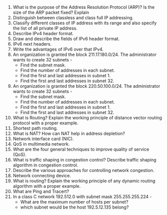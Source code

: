 1. What is the purpose of the Address Resolution Protocol (ARP)? Is the size of the ARP packet fixed? Explain
2. Distinguish between classless and class full IP addressing.
3. Classify different classes of IP address with its range and also specify the list of all private IP address.
4. Describe IPv4 header format.
5. Draw and describe the fields of IPv6 header format.
6. IPv6 next headers.
7. Write the advantages of IPv6 over that IPv4.
8. An organization is granted the block 211.17.180.0/24. The administrator wants to create 32 subnets -
	- Find the subnet mask.
	- Find the number of addresses in each subnet.
	- Find the first and last addresses in subnet 1.
	- Find the first and last addresses in subnet 32.
9. An organization is granted the block 220.50.100.0/24. The administrator wants to create 32 subnets -
	- Find the subnet mask.
	- Find the number of addresses in each subnet.
	- Find the first and last addresses in subnet 1.
	- Find the first and last addresses in subnet 32.
10. What is Routing? Explain the working principle of distance vector routing protocol with a proper example.
11. Shortest path routing.
12. What is NAT? How can NAT help in address depletion?
13. Network interface card (NIC).
14. QoS in multimedia network.
15. What are the four general techniques to improve quality of service (QoS).
16. What is traffic shaping in congestion control? Describe traffic shaping algorithm in congestion control.
17. Describe the various approaches for controlling network congestion.
18. Network connecting device.
19. What is routing? Explain the working principle of any dynamic routing algorithm with a proper example.
20. What are Ping and Tracert?
21. In a class C network 192.512.0 with subnet mask 255.255.255.224 -
	- What are the maximum number of hosts per subnet?
	- which subnet would be the host 192.5.12.135 belong?